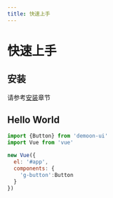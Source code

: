 ```yaml
---
title: 快速上手
---
```

# 快速上手
## 安装
请参考[安装](../install/)章节
## Hello World
```javascript
import {Button} from 'demoon-ui'
import Vue from 'vue'

new Vue({
  el: '#app',
  components: {
    'g-button':Button
  }
})
```